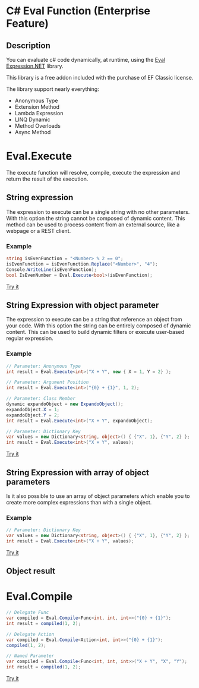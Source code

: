 # C# Eval Function (Enterprise Feature)

## Description
You can evaluate c# code dynamically, at runtime, using the [Eval Expression.NET](http://eval-expression.net/) library.

This library is a free addon included with the purchase of EF Classic license.

The library support nearly everything:
- Anonymous Type
- Extension Method
- Lambda Expression
- LINQ Dynamic
- Method Overloads
- Async Method

# Eval.Execute

The execute function will resolve, compile, execute the expression and return the result of the execution.

## String expression
The expression to execute can be a single string with no other parameters. With this option the string cannot be composed of dynamic content. This method can be used to process content from an external source, like a webpage or a REST client.

### Example
```csharp
string isEvenFunction = "<Number> % 2 == 0";
isEvenFunction = isEvenFunction.Replace("<Number>", "4");
Console.WriteLine(isEvenFunction);
bool IsEvenNumber = Eval.Execute<bool>(isEvenFunction);
```
[Try it]()

## String Expression with object parameter
The expression to execute can be a string that reference an object from your code. With this option the string can be entirely composed of dynamic content. This can be used to build dynamic filters or execute user-based regular expression.

### Example

```csharp
// Parameter: Anonymous Type
int result = Eval.Execute<int>("X + Y", new { X = 1, Y = 2} );

// Parameter: Argument Position
int result = Eval.Execute<int>("{0} + {1}", 1, 2);

// Parameter: Class Member
dynamic expandoObject = new ExpandoObject();
expandoObject.X = 1;
expandoObject.Y = 2;
int result = Eval.Execute<int>("X + Y", expandoObject);

// Parameter: Dictionary Key
var values = new Dictionary<string, object>() { {"X", 1}, {"Y", 2} };
int result = Eval.Execute<int>("X + Y", values);
```

[Try it](https://dotnetfiddle.net/W9TwcP)

## String Expression with array of object parameters
Is it also possible to use an array of object parameters which enable you to create more complex expressions than with a single object.
### Example

```csharp
// Parameter: Dictionary Key
var values = new Dictionary<string, object>() { {"X", 1}, {"Y", 2} };
int result = Eval.Execute<int>("X + Y", values);
```

[Try it]()

## Object result

# Eval.Compile

```csharp
// Delegate Func
var compiled = Eval.Compile<Func<int, int, int>>("{0} + {1}");
int result = compiled(1, 2);

// Delegate Action
var compiled = Eval.Compile<Action<int, int>>("{0} + {1}");
compiled(1, 2);

// Named Parameter
var compiled = Eval.Compile<Func<int, int, int>>("X + Y", "X", "Y");
int result = compiled(1, 2);
```

[Try it](https://dotnetfiddle.net/MBHlX8)
